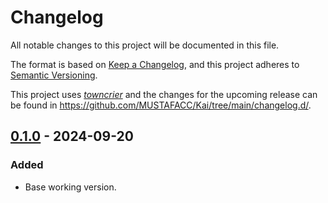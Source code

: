 # Changelog

All notable changes to this project will be documented in this file.

The format is based on [Keep a Changelog](https://keepachangelog.com/en/1.0.0/), and this project adheres to [Semantic Versioning](https://semver.org/spec/v2.0.0.html).

This project uses [*towncrier*](https://towncrier.readthedocs.io/) and the changes for the upcoming release can be found in <https://github.com/MUSTAFACC/Kai/tree/main/changelog.d/>.

<!-- towncrier release notes start -->

## [0.1.0](https://github.com/mustafacc/kAI/tree/0.1.0) - 2024-09-20


### Added

- Base working version.